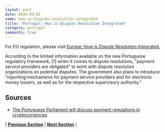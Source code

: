 ```yaml
---
layout: post
date: 0034-03-01
name: how-is-dispute-resolution-integrated
title: "Portugal: How is Dispute Resolution Integrated"
category: portugal
comments: true
---
```



For EU regulation, please visit [Europe: How is Dispute Resolution Integrated.](https://neo-project.github.io/global-blockchain-compliance-hub//europe/europe-dispute-resolution.html)
 
According to the limited information available on the new Portuguese regulatory framework, [1] when it comes to dispute resolutions, "payment service providers are obligated" to work with dispute resolution organizations on potential disputes. The government also plans to introduce "reporting mechanisms for payment service providers and for electronic money issuers, as well as for the respective supervisory authority."

## Sources 

- [The Portuguese Parliament will discuss payment regulations in cryptocurrencies](https://steemit.com/bitcoin/@briseth/the-portuguese-parliament-will-discuss-payment-regulations-in-cryptocurrencies)

| **[Previous Section](https://neo-project.github.io/global-blockchain-compliance-hub//portugal/portugal-smart-contracts.html)** | **[Next Section]( https://neo-project.github.io/global-blockchain-compliance-hub//portugal/portugal-nullify-smart-contracts.html)** |
